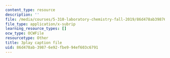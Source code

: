 ```yaml
---
content_type: resource
description: ''
file: /media/courses/5-310-laboratory-chemistry-fall-2019/86d478ab39876e92fbe994ef603c6791_JIw9mnVeFig.srt
file_type: application/x-subrip
learning_resource_types: []
ocw_type: OCWFile
resourcetype: Other
title: 3play caption file
uid: 86d478ab-3987-6e92-fbe9-94ef603c6791
---
```

